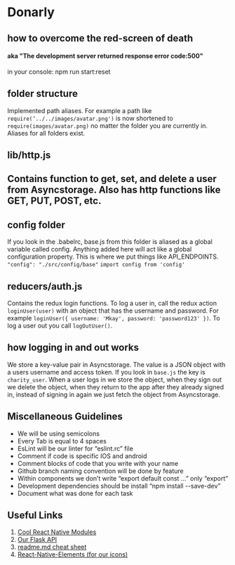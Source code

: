# Donarly

## how to overcome the red-screen of death
#### aka "The development server returned response error code:500"

in your console: npm run start:reset

## folder structure

Implemented path aliases. For example a path like `require(‘../../images/avatar.png')` is now shortened to `require(images/avatar.png)` no matter the folder you are currently in. Aliases for all folders exist.

## lib/http.js

Contains function to get, set, and delete a user from Asyncstorage. Also has http functions like GET, PUT, POST, etc.
----
## config folder

If you look in the .babelrc, base.js from this folder is aliased as a global variable called config. Anything added here will act like a global configuration property. This is where we put things like API_ENDPOINTS. `"config": "./src/config/base"` `import config from 'config'`

## reducers/auth.js

Contains the redux login functions. To log a user in, call the redux action `loginUser(user)` with an object that has the username and password. For example `loginUser({ username: 'Mkay', password: 'password123' })`. To log a user out you call `logOutUser()`.

## how logging in and out works

We store a key-value pair in Asyncstorage. The value is a JSON object with a users username and access token. If you look in `base.js` the key is `charity_user`. When a user logs in we store the object, when they sign out we delete the object, when they return to the app after they already signed in, instead of signing in again we just fetch the object from Asyncstorage.

## Miscellaneous Guidelines
* We will be using semicolons
* Every Tab is equal to 4 spaces
* EsLint will be our linter   for  “eslint.rc” file
* Comment if code is specific IOS and android
* Comment blocks of code that you write with your name
* Github branch naming convention will be done by feature
* Within components we don’t write “export default const …” only “export”
* Development dependencies should be install “npm install --save-dev”
* Document what was done for each task


## Useful Links
1. [Cool React Native  Modules](http://www.awesome-react-native.com/)
2. [Our Flask API](https://flask-json-api.herokuapp.com/)
3. [readme.md cheat sheet](https://github.com/tchapi/markdown-cheatsheet/blob/master/README.md)
4. [React-Native-Elements (for our icons)](https://github.com/KevM/React-Native-Elements)
